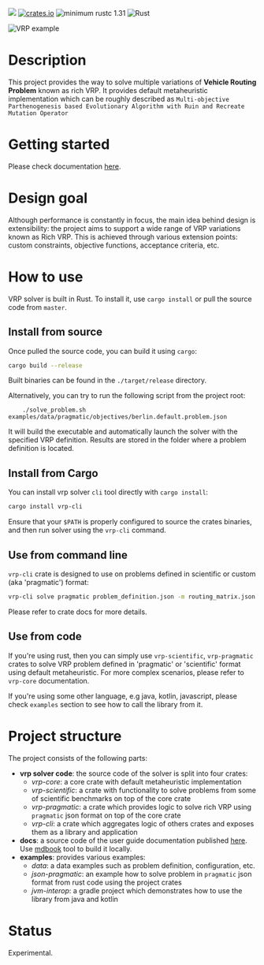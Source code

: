 [![](https://docs.rs/vrp-core/badge.svg)](https://docs.rs/vrp-core)
[![crates.io](https://img.shields.io/crates/v/vrp-cli.svg)](https://crates.io/crates/vrp-cli)
![minimum rustc 1.31](https://img.shields.io/badge/rustc-1.31+-red.svg)
![Rust](https://github.com/reinterpretcat/vrp/workflows/Rust/badge.svg?branch=master)

![VRP example](docs/resources/vrp-example.png "VRP with Route Balance")

# Description

This project provides the way to solve multiple variations of **Vehicle Routing Problem** known as rich VRP. It provides
default metaheuristic implementation which can be roughly described as
`Multi-objective Parthenogenesis based Evolutionary Algorithm with Ruin and Recreate Mutation Operator`


# Getting started

Please check documentation [here](https://reinterpretcat.github.io/vrp).


# Design goal

Although performance is constantly in focus, the main idea behind design is extensibility: the project
aims to support a wide range of VRP variations known as Rich VRP. This is achieved through various extension
points: custom constraints, objective functions, acceptance criteria, etc.


# How to use

VRP solver is built in Rust. To install it, use `cargo install` or pull the source code from `master`.


## Install from source

Once pulled the source code, you can build it using `cargo`:

```bash
cargo build --release
```
Built binaries can be found in the `./target/release` directory.

Alternatively, you can try to run the following script from the project root:

        ./solve_problem.sh examples/data/pragmatic/objectives/berlin.default.problem.json

It will build the executable and automatically launch the solver with the specified VRP definition. Results are
stored in the folder where a problem definition is located.

## Install from Cargo

You can install vrp solver `cli` tool directly with `cargo install`:

```bash
cargo install vrp-cli
```

Ensure that your `$PATH` is properly configured to source the crates binaries, and then run solver using the `vrp-cli` command.


## Use from command line

`vrp-cli` crate is designed to use on problems defined in scientific or custom (aka 'pragmatic') format:

```bash
vrp-cli solve pragmatic problem_definition.json -m routing_matrix.json --max-time=120`
```

Please refer to crate docs for more details.


## Use from code

If you're using rust, then you can simply use `vrp-scientific`, `vrp-pragmatic` crates to solve VRP problem
defined in 'pragmatic' or 'scientific' format using default metaheuristic. For more complex scenarios, please refer to
`vrp-core` documentation.

If you're using some other language, e.g java, kotlin, javascript, please check `examples` section to see how to call
the library from it.


# Project structure

The project consists of the following parts:
- **vrp solver code**: the source code of the solver is split into four crates:
    - *vrp-core*: a core crate with default metaheuristic implementation
    - *vrp-scientific*: a crate with functionality to solve problems from some of scientific benchmarks on top of the core crate
    - *vrp-pragmatic*: a crate which provides logic to solve rich VRP using `pragmatic` json format on top of the core crate
    - *vrp-cli*: a crate which aggregates logic of others crates and exposes them as a library and application
- **docs**: a source code of the user guide documentation published [here](https://reinterpretcat.github.io/vrp).
    Use [mdbook](https://github.com/rust-lang/mdBook) tool to build it locally.
- **examples**: provides various examples:
    - *data*: a data examples such as problem definition, configuration, etc.
    - *json-pragmatic*: an example how to solve problem in `pragmatic` json format from rust code using the project crates
    - *jvm-interop*: a gradle project which demonstrates how to use the library from java and kotlin


# Status

Experimental.